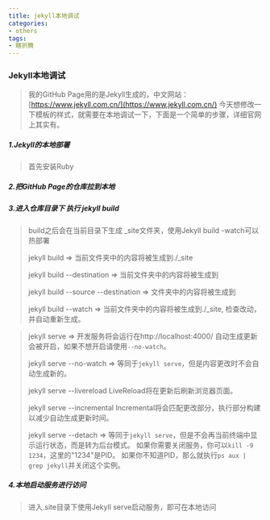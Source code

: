 ```yaml
---
title: jekyll本地调试
categories:
- others
tags:
- 瞎折腾
---
```


### Jekyll本地调试
> 我的GitHub Page用的是Jekyll生成的，中文网站：[https://www.jekyll.com.cn/](https://www.jekyll.com.cn/)
> 今天想修改一下模板的样式，就需要在本地调试一下，下面是一个简单的步骤，详细官网上其实有。
##### 1.Jekyll的本地部署
> 首先安装Ruby
##### 2.把GitHub Page的仓库拉到本地
##### 3.进入仓库目录下 执行 jekyll build
> build之后会在当前目录下生成 _site文件夹，使用Jekyll build -watch可以热部署
>
> jekyll build
> => 当前文件夹中的内容将被生成到./_site
> 
> jekyll build --destination <destination>
> => 当前文件夹中的内容将被生成到<destination>
>
> jekyll build --source <source> --destination <destination>
> => <source>文件夹中的内容将被生成到<destination>
> 
>jekyll build --watch
> => 当前文件夹中的内容将被生成到./_site,
>    检查改动，并自动重新生成。

> jekyll serve
>  => 开发服务将会运行在http://localhost:4000/
>  自动生成更新会被开启，如果不想开启请使用`--no-watch`。
> 
> jekyll serve --no-watch
>  => 等同于`jekyll serve`，但是内容更改时不会自动生成新的。
>
> jekyll serve --livereload
> LiveReload将在更新后刷新浏览器页面。
> 
> jekyll serve --incremental
> Incremental将会匹配更改部分，执行部分构建以减少自动生成更新时间。
>
>jekyll serve --detach
> => 等同于`jekyll serve`，但是不会再当前终端中显示运行状态，而是转为后台模式。
>    如果你需要关闭服务，你可以`kill -9 1234`，这里的"1234"是PID。
>    如果你不知道PID，那么就执行`ps aux | grep jekyll`并关闭这个实例。
##### 4.本地启动服务进行访问
> 进入.site目录下使用Jekyll serve启动服务，即可在本地访问